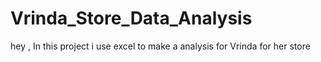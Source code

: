 # Vrinda_Store_Data_Analysis
hey , In this project i use excel to make a analysis for Vrinda for her store
